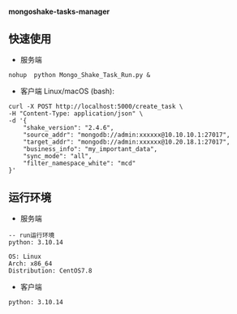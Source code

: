 #### mongoshake-tasks-manager

快速使用
-------
- 服务端
```shell
nohup  python Mongo_Shake_Task_Run.py &
```
- 客户端
Linux/macOS (bash):

```shell
curl -X POST http://localhost:5000/create_task \
-H "Content-Type: application/json" \
-d '{
    "shake_version": "2.4.6",
    "source_addr": "mongodb://admin:xxxxxx@10.10.10.1:27017",
    "target_addr": "mongodb://admin:xxxxxx@10.20.18.1:27017",
    "business_info": "my_important_data",
    "sync_mode": "all",
    "filter_namespace_white": "mcd"
}'
```


运行环境
-------
- 服务端
```
-- run运行环境
python: 3.10.14

OS: Linux
Arch: x86_64
Distribution: CentOS7.8
```
- 客户端
```
python: 3.10.14
```

